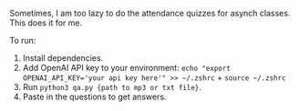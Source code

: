 Sometimes, I am too lazy to do the attendance quizzes for asynch classes. This does it for me. 

To run: 
1. Install dependencies.
2. Add OpenAI API key to your environment: `echo "export OPENAI_API_KEY='your api key here'" >> ~/.zshrc` + `source ~/.zshrc`
3. Run `python3 qa.py {path to mp3 or txt file}`.
4. Paste in the questions to get answers.